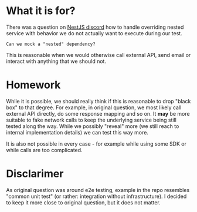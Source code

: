 # What it is for?

There was a question on [NestJS discord](https://discord.com/channels/520622812742811698/600976791452254209/97612979100885407) how to 
handle overriding nested service with behavior we do not actually want to 
execute during our test.

```
Can we mock a "nested" dependency?
```

This is reasonable when we would otherwise call external API, send email or 
interact with anything that we should not.

# Homework

While it is possible, we should really think if this is reasonable to drop 
"black box" to that degree. For example, in original question, we most 
likely call external API directly, do some response mapping and so on. It 
**may** be more suitable to fake network calls to keep the underlying 
service being still tested along the way. While we possibly "reveal" more 
(we still reach to internal implementation details) we can test this way more.

It is also not possible in every case - for example while using some SDK or 
while calls are too complicated.

# Disclarimer

As original question was around e2e testing, example in the repo resembles 
"common unit test" (or rather: integration without infrastructure). I 
decided to keep it more close to original question, but it does not matter.

